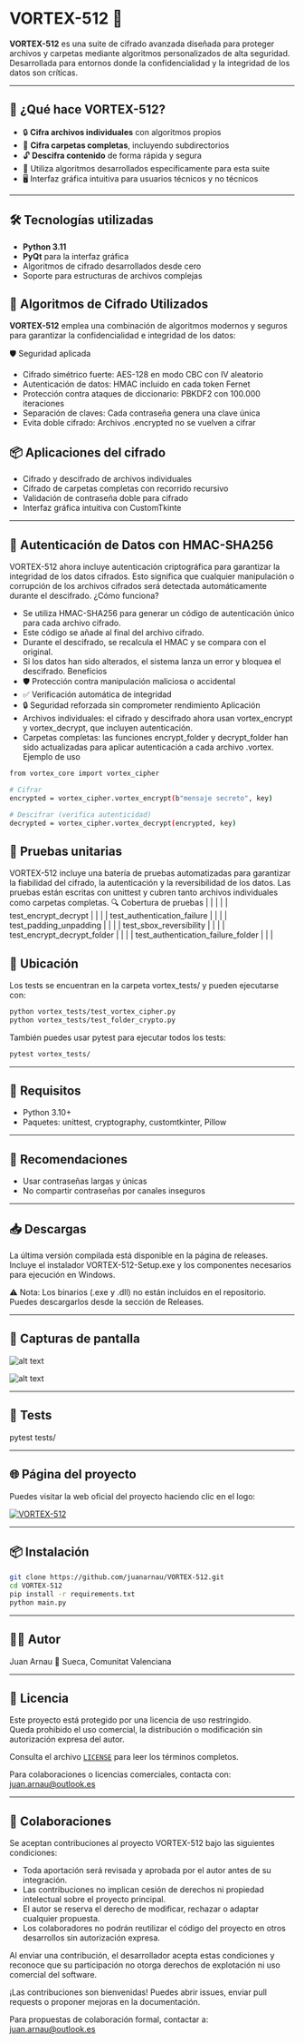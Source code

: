 # VORTEX-512 🚀

**VORTEX-512** es una suite de cifrado avanzada diseñada para proteger archivos y carpetas mediante algoritmos personalizados de alta seguridad. Desarrollada para entornos donde la confidencialidad y la integridad de los datos son críticas.

---

## 🧩 ¿Qué hace VORTEX-512?

- 🔒 **Cifra archivos individuales** con algoritmos propios
- 📁 **Cifra carpetas completas**, incluyendo subdirectorios
- 🔓 **Descifra contenido** de forma rápida y segura
- 🧠 Utiliza algoritmos desarrollados específicamente para esta suite
- 🖥️ Interfaz gráfica intuitiva para usuarios técnicos y no técnicos

---

## 🛠️ Tecnologías utilizadas

- **Python 3.11**
- **PyQt** para la interfaz gráfica
- Algoritmos de cifrado desarrollados desde cero
- Soporte para estructuras de archivos complejas

## 🔐 Algoritmos de Cifrado Utilizados

**VORTEX-512** emplea una combinación de algoritmos modernos y seguros para garantizar la confidencialidad e integridad de los datos:
 
🛡️ Seguridad aplicada
- Cifrado simétrico fuerte: AES-128 en modo CBC con IV aleatorio
- Autenticación de datos: HMAC incluido en cada token Fernet
- Protección contra ataques de diccionario: PBKDF2 con 100.000 iteraciones
- Separación de claves: Cada contraseña genera una clave única
- Evita doble cifrado: Archivos .encrypted no se vuelven a cifrar

## 📦 Aplicaciones del cifrado

- Cifrado y descifrado de archivos individuales
- Cifrado de carpetas completas con recorrido recursivo
- Validación de contraseña doble para cifrado
- Interfaz gráfica intuitiva con CustomTkinte

---

## 🔐 Autenticación de Datos con HMAC-SHA256
VORTEX-512 ahora incluye autenticación criptográfica para garantizar la integridad de los datos cifrados. Esto significa que cualquier manipulación o corrupción de los archivos cifrados será detectada automáticamente durante el descifrado.
¿Cómo funciona?
- Se utiliza HMAC-SHA256 para generar un código de autenticación único para cada archivo cifrado.
- Este código se añade al final del archivo cifrado.
- Durante el descifrado, se recalcula el HMAC y se compara con el original.
- Si los datos han sido alterados, el sistema lanza un error y bloquea el descifrado.
Beneficios
- 🛡️ Protección contra manipulación maliciosa o accidental
- ✅ Verificación automática de integridad
- 🔒 Seguridad reforzada sin comprometer rendimiento
Aplicación
- Archivos individuales: el cifrado y descifrado ahora usan vortex_encrypt y vortex_decrypt, que incluyen autenticación.
- Carpetas completas: las funciones encrypt_folder y decrypt_folder han sido actualizadas para aplicar autenticación a cada archivo .vortex.
Ejemplo de uso
```bash
from vortex_core import vortex_cipher

# Cifrar
encrypted = vortex_cipher.vortex_encrypt(b"mensaje secreto", key)

# Descifrar (verifica autenticidad)
decrypted = vortex_cipher.vortex_decrypt(encrypted, key)
```

## 🧪 Pruebas unitarias
VORTEX-512 incluye una batería de pruebas automatizadas para garantizar la fiabilidad del cifrado, la autenticación y la reversibilidad de los datos. Las pruebas están escritas con unittest y cubren tanto archivos individuales como carpetas completas.
🔍 Cobertura de pruebas
|  |  |  | 
| test_encrypt_decrypt |  |  | 
| test_authentication_failure |  |  | 
| test_padding_unpadding |  |  | 
| test_sbox_reversibility |  |  | 
| test_encrypt_decrypt_folder |  |  | 
| test_authentication_failure_folder |  |  | 


## 📂 Ubicación
Los tests se encuentran en la carpeta vortex_tests/ y pueden ejecutarse con:
```bash
python vortex_tests/test_vortex_cipher.py
python vortex_tests/test_folder_crypto.py
```

También puedes usar pytest para ejecutar todos los tests:
```bash
pytest vortex_tests/
```

---

## 📌 Requisitos
- Python 3.10+
- Paquetes: unittest, cryptography, customtkinter, Pillow

---

## 📌 Recomendaciones

- Usar contraseñas largas y únicas
- No compartir contraseñas por canales inseguros

---

## 📥 Descargas
La última versión compilada está disponible en la página de releases. Incluye el instalador VORTEX-512-Setup.exe y los componentes necesarios para ejecución en Windows.

⚠️ Nota: Los binarios (.exe y .dll) no están incluidos en el repositorio. Puedes descargarlos desde la sección de Releases.

---

## 📸 Capturas de pantalla
![alt text](image.png)

![alt text](image-1.png)

---

## 🧪 Tests
pytest tests/

---

## 🌐 Página del proyecto
Puedes visitar la web oficial del proyecto haciendo clic en el logo:

[![VORTEX-512](docs/assets/logo.png)](https://juanarnau.github.io/VORTEX-512)

---

## 📦 Instalación

```bash
git clone https://github.com/juanarnau/VORTEX-512.git
cd VORTEX-512
pip install -r requirements.txt
python main.py
```
---

## 👨‍💻 Autor
Juan Arnau
📍 Sueca, Comunitat Valenciana

---

## 📄 Licencia
Este proyecto está protegido por una licencia de uso restringido.  
Queda prohibido el uso comercial, la distribución o modificación sin autorización expresa del autor.

Consulta el archivo [`LICENSE`](LICENSE) para leer los términos completos.

Para colaboraciones o licencias comerciales, contacta con: juan.arnau@outlook.es

---

## 🤝 Colaboraciones

Se aceptan contribuciones al proyecto VORTEX-512 bajo las siguientes condiciones:

- Toda aportación será revisada y aprobada por el autor antes de su integración.
- Las contribuciones no implican cesión de derechos ni propiedad intelectual sobre el proyecto principal.
- El autor se reserva el derecho de modificar, rechazar o adaptar cualquier propuesta.
- Los colaboradores no podrán reutilizar el código del proyecto en otros desarrollos sin autorización expresa.

Al enviar una contribución, el desarrollador acepta estas condiciones y reconoce que su participación no otorga derechos de explotación ni uso comercial del software.

¡Las contribuciones son bienvenidas! Puedes abrir issues, enviar pull requests o proponer mejoras en la documentación.

Para propuestas de colaboración formal, contactar a: juan.arnau@outlook.es